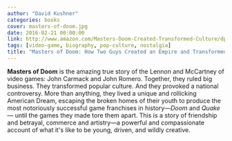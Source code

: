 ```yaml
---
author: "David Kushner"
categories: books
cover: masters-of-doom.jpg
date: 2016-02-21 00:00:00
link: http://www.amazon.com/Masters-Doom-Created-Transformed-Culture/dp/0812972155/
tags: [video-game, biography, pop-culture, nostalgia]
title: "Masters of Doom: How Two Guys Created an Empire and Transformed Pop Culture"
---
```

**Masters of Doom** is the amazing true story of the Lennon and McCartney of video games: John Carmack and John Romero. Together, they ruled big business. They transformed popular culture. And they provoked a national controversy. More than anything, they lived a unique and rollicking American Dream, escaping the broken homes of their youth to produce the most notoriously successful game franchises in history—*Doom* and *Quake*— until the games they made tore them apart. This is a story of friendship and betrayal, commerce and artistry—a powerful and compassionate account of what it's like to be young, driven, and wildly creative.

